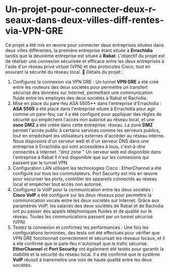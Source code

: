 # Un-projet-pour-connecter-deux-r-seaux-dans-deux-villes-diff-rentes-via-VPN-GRE
Ce projet a été mis en œuvre pour connecter deux entreprises situées dans deux villes différentes, la première entreprise étant située à **Errachidia** tandis que la deuxième entreprise est située à **Rabat**. L'objectif du projet est de réaliser une connexion sécurisée et efficace entre les deux entreprises à l'aide d'un réseau privé virtuel (VPN) et des protocoles Cisco, tout en assurant la sécurité du réseau local.
	Détails du projet :

1.	Configurez la connexion via VPN GRE :
 Un tunnel **VPN GRE** a été créé entre les routeurs des deux sociétés pour permettre un transfert sécurisé des données sur Internet, permettant une communication fluide entre les employés des deux sociétés à Rabat et Rachidia.
2.	Mise en place du pare-feu ASA 5505** dans l'entreprise d'Errachidia :
 **ASA 5505** a été placé dans l'entreprise située à Errachidia pour agir comme un pare-feu, car il a été configuré pour appliquer des règles de sécurité qui empêchent l'accès non autorisé au réseau local, et une **zone DMZ** a été créée dans cette entreprise. réseau.
 La zone **DMZ** permet l'accès public à certains services comme les serveurs publics, tout en empêchant les utilisateurs externes d'accéder au réseau interne.
Nous disposons d'un serveur web et d'un serveur DNS dans une entreprise à Errachidia qui sont accessibles à tous, c'est-à-dire connectés à Internet. ‘’dmz zone "
Un serveur web est disponible dans l'entreprise à Rabat  Il n'est disponible que sur les connexions qui passent par le tunnel  VPN
3.	Configuration LAN utilisant les technologies Cisco : 
 EtherChannel a été configuré sur tous les commutateurs.
 Port Security est mis en œuvre pour sécuriser les ports, contrôler les appareils connectés au réseau local et empêcher tout accès non autorisé.
4.	Configurez la VoIP pour la communication entre les deux sociétés :
**Cisco VoIP** a été configuré sur les deux réseaux pour permettre la communication vocale entre les deux sociétés sur Internet.
 Grâce aux paramètres VoIP, les salariés des deux sociétés de Rabat et de Rachidia ont pu passer des appels téléphoniques fluides et de qualité sur le réseau.
Toutes les communications passent par un tunnel sécurisé (VPN)
5.	Testez la connexion et confirmez les performances :
Une fois les configurations terminées, des tests ont été effectués pour vérifier que VPN GRE fonctionnait correctement et sécurisait les réseaux locaux, et il a été confirmé que le pare-feu n'autorisait que le trafic sécurisé.
**EtherChannel** et **Port Security** ont également été testés pour garantir la stabilité et la sécurité du réseau local.
Il a été confirmé que le système **VoIP** réussit à transmettre une voix de haute qualité entre les deux sociétés.

